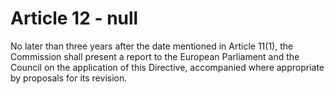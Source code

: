 # Article 12 - null


No later than three years after the date mentioned in Article 11(1), the Commission shall present a report to the European Parliament and the Council on the application of this Directive, accompanied where appropriate by proposals for its revision.
